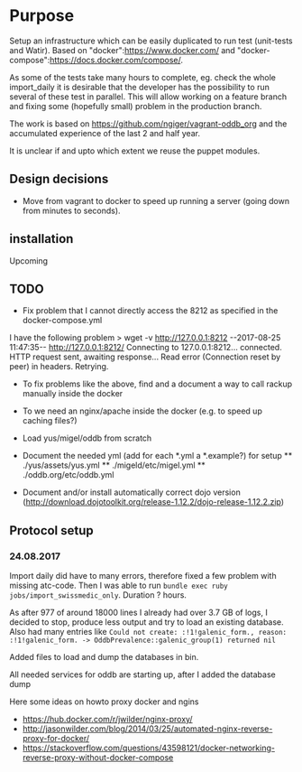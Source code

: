 # Purpose

Setup an infrastructure which can be easily duplicated to run test (unit-tests and Watir). Based on "docker":https://www.docker.com/ and "docker-compose":https://docs.docker.com/compose/.

As some of the tests take many hours to complete, eg. check the whole import_daily it is desirable that the developer has the possibility to run several of these test in parallel. This will allow working on a feature branch and fixing some (hopefully small) problem in the production branch.

The work is based on https://github.com/ngiger/vagrant-oddb_org and the accumulated experience of the last 2 and half year.

It is unclear if and upto which extent we reuse the puppet modules.

## Design decisions

* Move from vagrant to docker to speed up running a server (going down from minutes to seconds).

## installation

Upcoming

## TODO

* Fix problem that I cannot directly access the 8212 as specified in the docker-compose.yml

I have the following problem 
    > wget -v http://127.0.0.1:8212
    --2017-08-25 11:47:35--  http://127.0.0.1:8212/
    Connecting to 127.0.0.1:8212... connected.
    HTTP request sent, awaiting response... Read error (Connection reset by peer) in headers.
    Retrying.

* To fix problems like the above, find and a document a way to call rackup manually inside the docker

* To we need an nginx/apache inside the docker (e.g. to speed up caching files?)

* Load yus/migel/oddb from scratch
* Document the needed yml (add for each *.yml a *.example?) for setup
** ./yus/assets/yus.yml
** ./migeld/etc/migel.yml
** ./oddb.org/etc/oddb.yml

* Document and/or install automatically correct dojo version (http://download.dojotoolkit.org/release-1.12.2/dojo-release-1.12.2.zip)

## Protocol setup

### 24.08.2017

Import daily did have to many errors, therefore fixed a few problem with missing atc-code. Then I was able to run `bundle exec ruby jobs/import_swissmedic_only`. Duration ? hours.

As after 977 of around 18000 lines I already had over 3.7 GB of logs, I decided to stop, produce less output and try to load an existing database. Also had many entries like `Could not create: :!1!galenic_form., reason: :!1!galenic_form. -> OddbPrevalence::galenic_group(1) returned nil`

Added files to load and dump the databases in bin.

All needed services for oddb are starting up, after I added the database dump

Here some ideas on howto proxy docker and ngins
* https://hub.docker.com/r/jwilder/nginx-proxy/
* http://jasonwilder.com/blog/2014/03/25/automated-nginx-reverse-proxy-for-docker/
* https://stackoverflow.com/questions/43598121/docker-networking-reverse-proxy-without-docker-compose

